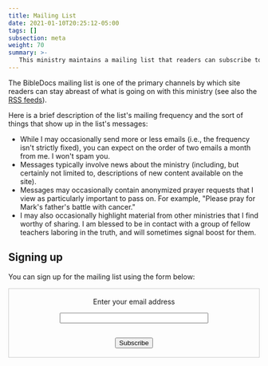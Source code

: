 ```yaml
---
title: Mailing List
date: 2021-01-10T20:25:12-05:00
tags: []
subsection: meta
weight: 70
summary: >-
   This ministry maintains a mailing list that readers can subscribe to in order to stay up to date with site happenings. This page describes this mailing list.
---
```


The BibleDocs mailing list is one of the primary channels by which site readers can stay abreast of what is going on with this ministry (see also the [RSS feeds](/site/rss)).

Here is a brief description of the list's mailing frequency and the sort of things that show up in the list's messages:

- While I may occasionally send more or less emails (i.e., the frequency isn't strictly fixed), you can expect on the order of two emails a month from me. I won't spam you.
- Messages typically involve news about the ministry (including, but certainly not limited to, descriptions of new content available on the site).
- Messages may occasionally contain anonymized prayer requests that I view as particularly important to pass on. For example, "Please pray for Mark's father's battle with cancer."
- I may also occasionally highlight material from other ministries that I find worthy of sharing. I am blessed to be in contact with a group of fellow teachers laboring in the truth, and will sometimes signal boost for them.

## Signing up

You can sign up for the mailing list using the form below:

<form style="border:1px solid #ccc;margin-top:15px;padding:3px;text-align:center;" action="https://tinyletter.com/BibleDocs" method="post" target="popupwindow" onsubmit="window.open('https://tinyletter.com/BibleDocs', 'popupwindow', 'scrollbars=yes,width=800,height=600');return true"><p><label for="tlemail">Enter your email address</label></p><p><input type="text" style="width:60%;margin-bottom:15px" name="email" id="tlemail" /></p><input type="hidden" value="1" name="embed"/><input type="submit" value="Subscribe" style="margin-bottom:15px"/></form>
